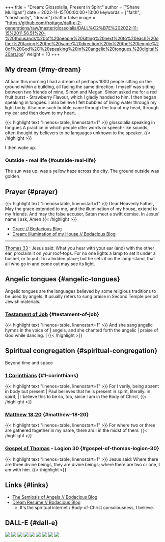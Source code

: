 +++
title = "Dream: Glossolalia, Present in Spirit"
author = ["Shane Mulligan"]
date = 2022-11-15T00:00:00+13:00
keywords = ["faith", "christianity", "dream"]
draft = false
image = "https://github.com/frottage/dall-e-2-generations/raw/master/glossolalia/DALL%C2%B7E%202022-11-15%2011.56.51%20-%20thousands%20of%20people%20sitting%20next%20to%20each%20other%20facing%20the%20same%20direction%20in%20the%20temple%20of%20God%2C%20speaking%20in%20angelic%20tongues.%20digital%20art.jpg"
weight = 10
+++

## My dream {#my-dream}

At 5am this morning I had a dream of perhaps 1000 people sitting on the ground within a building, all facing the same direction.
I myself was sitting between two friends of mine, Simon and Megan.
Simon asked me for a red fruit burst - Strawberry Flavour, which I gladly handed to him.
I then began speaking in tongues.
I also believe I felt bubbles of living water through my light body.
Also one such bubble came through the top of my head, through my ear and then down to my heart.

{{< highlight text "linenos=table, linenostart=1" >}}
glossolalia
speaking in tongues
    A practice in which people utter words or
    speech-like sounds, often thought by
    believers to be languages unknown to the
    speaker.
{{< /highlight >}}

I then woke up.


### Outside - real life {#outside-real-life}

The sun was up. was a yellow haze across the city.
The ground outside was golden.


## Prayer {#prayer}

{{< highlight text "linenos=table, linenostart=1" >}}
Dear Heavenly Father,
May the grace extended to me, and the illumination of my house, extend to my friends.
And may the false accuser, Satan meet a swift demise.
In Jesus' name I ask,
Amen
{{< /highlight >}}

-   [Grace // Bodacious Blog](https://mullikine.github.io/posts/grace/)
-   [Dream: Illumination of my House // Bodacious Blog](https://mullikine.github.io/posts/the-illumination-of-my-house/)

---

[Thomas 33](https://mullikine.github.io/posts/gospel-of-thomas/)
: Jesus said: What you hear with your ear (and) with the other ear, proclaim it on your roof-tops. For no one lights a lamp to set it under a bushel, or to put it in a hidden place; but he sets it on the lamp-stand, that all who go in and come out may see its light.


## Angelic tongues {#angelic-tongues}

Angelic tongues are the languages believed by
some religious traditions to be used by
angels. It usually refers to sung praise in
Second Temple period Jewish materials.


### [Testament of Job](https://mullikine.github.io/posts/the-testament-of-job/) {#testament-of-job}

{{< highlight text "linenos=table, linenostart=1" >}}
And she sang angelic hymns in the voice of      |
angels, and she chanted forth the angelic       |
praise of God while dancing.                    |
{{< /highlight >}}


## Spiritual congregation {#spiritual-congregation}

Beyond time and space


### [1 Corinthians](https://mullikine.github.io/posts/1-corinthians/) {#1-corinthians}

{{< highlight text "linenos=table, linenostart=1" >}}
For I verily, being absent in body but present  | Paul believes that he is present in spirit, literally.
in spirit,                                      | I believe this to be so, too, since I am in the Body of Christ,
{{< /highlight >}}


### [Matthew 18:20](https://mullikine.github.io/posts/gospel-of-matthew/) {#matthew-18-20}

{{< highlight text "linenos=table, linenostart=1" >}}
For where two or three are gathered together
in my name, there am I in the midst of them.
{{< /highlight >}}


### [Gospel of Thomas](https://mullikine.github.io/posts/gospel-of-thomas/) - Logion 30 {#gospel-of-thomas-logion-30}

{{< highlight text "linenos=table, linenostart=1" >}}
Jesus said: Where there are three divine
beings, they are divine beings; where there
are two or one, I am with him.
{{< /highlight >}}


## Links {#links}

-   [The Semiosis of Angels // Bodacious Blog](https://mullikine.github.io/posts/the-semiosis-of-angels/)
-   [Dream Resume // Bodacious Blog](https://mullikine.github.io/posts/dream-resume/)
    -   It's the spiritual internet / Body-of-Christ consciousness, I believe.


## DALL-E {#dall-e}

![](https://github.com/frottage/dall-e-2-generations/raw/master/glossolalia/DALL%C2%B7E%202022-11-15%2011.54.36%20-%20thousands%20of%20people%20face%20the%20same%20direction%20in%20the%20temple%20of%20God,%20speaking%20in%20angelic%20tongues.%20digital%20art.jpg)
![](https://github.com/frottage/dall-e-2-generations/raw/master/glossolalia/DALL%C2%B7E%202022-11-15%2011.54.40%20-%20thousands%20of%20people%20face%20the%20same%20direction%20in%20the%20temple%20of%20God,%20speaking%20in%20angelic%20tongues.%20digital%20art.jpg)
![](https://github.com/frottage/dall-e-2-generations/raw/master/glossolalia/DALL%C2%B7E%202022-11-15%2011.54.44%20-%20thousands%20of%20people%20face%20the%20same%20direction%20in%20the%20temple%20of%20God,%20speaking%20in%20angelic%20tongues.%20digital%20art.jpg)
![](https://github.com/frottage/dall-e-2-generations/raw/master/glossolalia/DALL%C2%B7E%202022-11-15%2011.54.58%20-%20thousands%20of%20people%20face%20the%20same%20direction%20in%20the%20temple%20of%20God,%20speaking%20in%20angelic%20tongues.%20digital%20art.jpg)
![](https://github.com/frottage/dall-e-2-generations/raw/master/glossolalia/DALL%C2%B7E%202022-11-15%2011.55.40%20-%20thousands%20of%20people%20lay%20facing%20the%20same%20direction%20in%20the%20temple%20of%20God,%20speaking%20in%20angelic%20tongues.%20digital%20art.jpg)
![](https://github.com/frottage/dall-e-2-generations/raw/master/glossolalia/DALL%C2%B7E%202022-11-15%2011.55.57%20-%20thousands%20of%20people%20sit%20facing%20the%20same%20direction%20in%20the%20temple%20of%20God,%20speaking%20in%20angelic%20tongues.%20digital%20art.jpg)
![](https://github.com/frottage/dall-e-2-generations/raw/master/glossolalia/DALL%C2%B7E%202022-11-15%2011.56.30%20-%20thousands%20of%20people%20sitting%20next%20to%20each%20other%20facing%20the%20same%20direction%20in%20the%20temple%20of%20God,%20speaking%20in%20angelic%20tongues.%20digital%20art.jpg)
![](https://github.com/frottage/dall-e-2-generations/raw/master/glossolalia/DALL%C2%B7E%202022-11-15%2011.56.51%20-%20thousands%20of%20people%20sitting%20next%20to%20each%20other%20facing%20the%20same%20direction%20in%20the%20temple%20of%20God,%20speaking%20in%20angelic%20tongues.%20digital%20art.jpg)
![](https://github.com/frottage/dall-e-2-generations/raw/master/glossolalia/DALL%C2%B7E%202022-11-15%2011.56.54%20-%20thousands%20of%20people%20sitting%20next%20to%20each%20other%20facing%20the%20same%20direction%20in%20the%20temple%20of%20God,%20speaking%20in%20angelic%20tongues.%20digital%20art.jpg)
